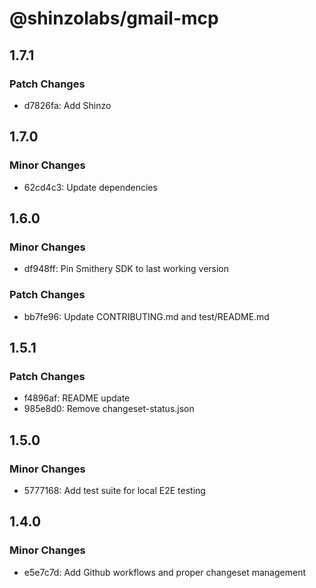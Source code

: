 # @shinzolabs/gmail-mcp

## 1.7.1

### Patch Changes

- d7826fa: Add Shinzo

## 1.7.0

### Minor Changes

- 62cd4c3: Update dependencies

## 1.6.0

### Minor Changes

- df948ff: Pin Smithery SDK to last working version

### Patch Changes

- bb7fe96: Update CONTRIBUTING.md and test/README.md

## 1.5.1

### Patch Changes

- f4896af: README update
- 985e8d0: Remove changeset-status.json

## 1.5.0

### Minor Changes

- 5777168: Add test suite for local E2E testing

## 1.4.0

### Minor Changes

- e5e7c7d: Add Github workflows and proper changeset management
